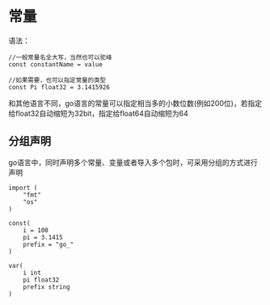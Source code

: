 # 常量

语法：
```
//一般常量名全大写，当然也可以驼峰
const constantName = value

//如果需要，也可以指定常量的类型
const Pi float32 = 3.1415926
```

和其他语言不同，go语言的常量可以指定相当多的小数位数(例如200位)，若指定给float32自动缩短为32bit，指定给float64自动缩短为64

## 分组声明

go语言中，同时声明多个常量、变量或者导入多个包时，可采用分组的方式进行声明

```
import (
    "fmt"
    "os"
)

const(
    i = 100
    pi = 3.1415
    prefix = "go_"
)

var(
    i int
    pi float32
    prefix string
)
```